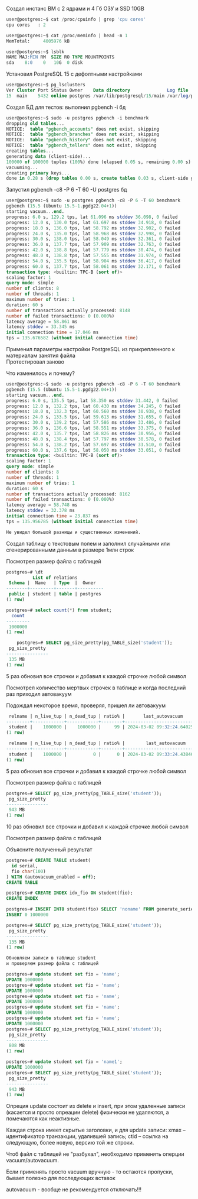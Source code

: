 Создал инстанс ВМ с 2 ядрами и 4 Гб ОЗУ и SSD 10GB  
``` sql
user@postgres:~$ cat /proc/cpuinfo | grep 'cpu cores'
cpu cores	: 2

user@postgres:~$ cat /proc/meminfo | head -n 1
MemTotal:     4005976 kB

user@postgres:~$ lsblk
NAME MAJ:MIN RM  SIZE RO TYPE MOUNTPOINTS
sda    8:0    0   10G  0 disk
```

Установил PostgreSQL 15 с дефолтными настройками
``` sql
user@postgres:~$ pg_lsclusters
Ver Cluster Port Status Owner    Data directory              Log file
15  main    5432 online postgres /var/lib/postgresql/15/main /var/log/postgresql/postgresql-15-main.log
``` 

Создал БД для тестов: выполнил pgbench -i бд
``` sql
user@postgres:~$ sudo -u postgres pgbench -i benchmark
dropping old tables...
NOTICE:  table "pgbench_accounts" does not exist, skipping
NOTICE:  table "pgbench_branches" does not exist, skipping
NOTICE:  table "pgbench_history" does not exist, skipping
NOTICE:  table "pgbench_tellers" does not exist, skipping
creating tables...
generating data (client-side)...
100000 of 100000 tuples (100%) done (elapsed 0.05 s, remaining 0.00 s)
vacuuming...
creating primary keys...
done in 0.28 s (drop tables 0.00 s, create tables 0.03 s, client-side generate 0.09 s, vacuum 0.05 s, primary keys 0.11 s).
```  

Запустил pgbench -c8 -P 6 -T 60 -U postgres бд
``` sql
user@postgres:~$ sudo -u postgres pgbench -c8 -P 6 -T 60 benchmark
pgbench (15.5 (Ubuntu 15.5-1.pgdg22.04+1))
starting vacuum...end.
progress: 6.0 s, 129.2 tps, lat 61.096 ms stddev 36.098, 0 failed
progress: 12.0 s, 130.0 tps, lat 61.697 ms stddev 34.918, 0 failed
progress: 18.0 s, 136.0 tps, lat 58.792 ms stddev 32.902, 0 failed
progress: 24.0 s, 135.0 tps, lat 58.968 ms stddev 32.998, 0 failed
progress: 30.0 s, 138.0 tps, lat 58.049 ms stddev 32.361, 0 failed
progress: 36.0 s, 137.7 tps, lat 57.909 ms stddev 32.763, 0 failed
progress: 42.0 s, 138.8 tps, lat 57.779 ms stddev 30.474, 0 failed
progress: 48.0 s, 138.8 tps, lat 57.555 ms stddev 31.974, 0 failed
progress: 54.0 s, 135.5 tps, lat 58.904 ms stddev 36.417, 0 failed
progress: 60.0 s, 137.7 tps, lat 58.061 ms stddev 32.171, 0 failed
transaction type: <builtin: TPC-B (sort of)>
scaling factor: 1
query mode: simple
number of clients: 8
number of threads: 1
maximum number of tries: 1
duration: 60 s
number of transactions actually processed: 8148
number of failed transactions: 0 (0.000%)
latency average = 58.861 ms
latency stddev = 33.345 ms
initial connection time = 17.046 ms
tps = 135.676582 (without initial connection time)
```  

Применил параметры настройки PostgreSQL из прикрепленного к материалам занятия файла  
Протестировал заново 

Что изменилось и почему?  
``` sql
user@postgres:~$ sudo -u postgres pgbench -c8 -P 6 -T 60 benchmark
pgbench (15.5 (Ubuntu 15.5-1.pgdg22.04+1))
starting vacuum...end.
progress: 6.0 s, 135.5 tps, lat 58.350 ms stddev 31.442, 0 failed
progress: 12.0 s, 132.2 tps, lat 60.430 ms stddev 34.245, 0 failed
progress: 18.0 s, 132.3 tps, lat 60.560 ms stddev 30.938, 0 failed
progress: 24.0 s, 133.5 tps, lat 59.613 ms stddev 31.655, 0 failed
progress: 30.0 s, 139.2 tps, lat 57.586 ms stddev 33.486, 0 failed
progress: 36.0 s, 136.6 tps, lat 58.551 ms stddev 33.375, 0 failed
progress: 42.0 s, 135.7 tps, lat 58.826 ms stddev 30.956, 0 failed
progress: 48.0 s, 138.4 tps, lat 57.797 ms stddev 30.578, 0 failed
progress: 54.0 s, 138.2 tps, lat 57.697 ms stddev 33.510, 0 failed
progress: 60.0 s, 137.6 tps, lat 58.050 ms stddev 33.051, 0 failed
transaction type: <builtin: TPC-B (sort of)>
scaling factor: 1
query mode: simple
number of clients: 8
number of threads: 1
maximum number of tries: 1
duration: 60 s
number of transactions actually processed: 8162
number of failed transactions: 0 (0.000%)
latency average = 58.748 ms
latency stddev = 32.378 ms
initial connection time = 23.837 ms
tps = 135.956785 (without initial connection time)

Не увидел большой разницы и существенных изменений.
```  

Создал таблицу с текстовым полем и заполнил случайными или сгенерированными данным в размере 1млн строк

Посмотрел размер файла с таблицей
``` sql
postgres=# \dt
          List of relations
 Schema |  Name   | Type  |  Owner   
--------+---------+-------+----------
 public | student | table | postgres
(1 row)

postgres=# select count(*) from student;
  count  
---------
 1000000
(1 row)

    postgres=# SELECT pg_size_pretty(pg_TABLE_size('student'));
 pg_size_pretty 
----------------
 135 MB
(1 row)
```  

5 раз обновил все строчки и добавил к каждой строчке любой символ

Посмотрел количество мертвых строчек в таблице и когда последний раз приходил автовакуум

Подождал некоторое время, проверяя, пришел ли автовакуум
``` sql
 relname | n_live_tup | n_dead_tup | ratio% |       last_autovacuum        
---------+------------+------------+--------+------------------------------
 student |    1000000 |    1000000 |     99 | 2024-03-02 09:32:24.64025+00
(1 row)

 relname | n_live_tup | n_dead_tup | ratio% |        last_autovacuum        
---------+------------+------------+--------+-------------------------------
 student |    1000000 |          0 |      0 | 2024-03-02 09:33:24.438468+00
(1 row)
```  

5 раз обновил все строчки и добавил к каждой строчке любой символ

Посмотрел размер файла с таблицей
``` sql
postgres=# SELECT pg_size_pretty(pg_TABLE_size('student'));
 pg_size_pretty 
----------------
 943 MB
(1 row)
``` 

10 раз обновил все строчки и добавил к каждой строчке любой символ

Посмотрел размер файла с таблицей

Объясните полученный результат
``` sql
postgres=# CREATE TABLE student(
  id serial,
  fio char(100)
) WITH (autovacuum_enabled = off);
CREATE TABLE

postgres=# CREATE INDEX idx_fio ON student(fio);
CREATE INDEX

postgres=# INSERT INTO student(fio) SELECT 'noname' FROM generate_series(1,1000000);
INSERT 0 1000000

postgres=# SELECT pg_size_pretty(pg_TABLE_size('student'));
 pg_size_pretty 
----------------
 135 MB
(1 row)

Обновляем записи в таблице student
и проверяем размер файла с таблицей

postgres=# update student set fio = 'name';
UPDATE 1000000
postgres=# update student set fio = 'name';
UPDATE 1000000
postgres=# update student set fio = 'name';
UPDATE 1000000
postgres=# update student set fio = 'name';
UPDATE 1000000
postgres=# update student set fio = 'name';
UPDATE 1000000
postgres=# SELECT pg_size_pretty(pg_TABLE_size('student'));
 pg_size_pretty 
----------------
 808 MB
(1 row)

postgres=# update student set fio = 'name1';
UPDATE 1000000
postgres=# SELECT pg_size_pretty(pg_TABLE_size('student'));
 pg_size_pretty 
----------------
 943 MB
(1 row)
```

Опреция update состоит из delete и insert, при этом удаленные записи (касается и просто опреации delete) физически не удаляются, 
а помечаются как неактивные. 

Каждая строка имеет скрытые заголовки, и для update записи: 
xmax – идентификатор транзакции, удалившей запись;
ctid – ссылка на следующую, более новую, версию той же строки.

Чтоб файл с таблицей не "разбухал", необходимо применять оперции vacuum/autovacuum.

Если применять просто vacuum вручную - то остаются пропуски, бывает полезно для последующих вставок

autovacuum - вообще не рекомендуется отключать!!!
